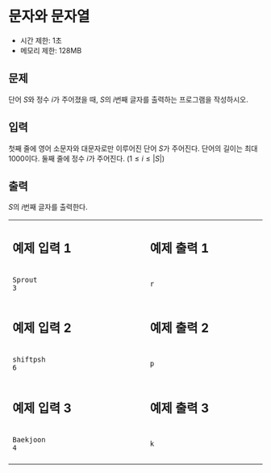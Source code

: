 # 문자와 문자열

* 시간 제한: 1초
* 메모리 제한: 128MB

## 문제

단어  $S$와 정수  $i$가 주어졌을 때,  $S$의  $i$번째 글자를 출력하는 프로그램을 작성하시오.

## 입력

첫째 줄에 영어 소문자와 대문자로만 이루어진 단어  $S$가 주어진다. 단어의 길이는 최대  $1000$이다. 
둘째 줄에 정수  $i$가 주어진다.  $(1 ≤ i ≤ |S|)$

## 출력

 $S$의  $i$번째 글자를 출력한다.

<table>
<tr>
<td>
  
## 예제 입력 1
</td>
<td>

## 예제 출력 1
</td>
<tr>
</tr>
<tr>
<td>

```
Sprout
3
```
  
</td>
<td>
  


```
r
```
  
</td>
</tr>
<tr>
</tr>
<tr>
<td>
  
## 예제 입력 2
</td>
<td>

## 예제 출력 2
</td>
<tr>
</tr>
<tr>
<td>

```
shiftpsh
6
```
  
</td>
<td>
  


```
p
```
  
</td>
</tr>
<tr>
 
</tr>
<tr>
<td>
  
## 예제 입력 3
</td>
<td>

## 예제 출력 3
</td>
<tr>
</tr>
<tr>
<td>

```
Baekjoon
4
```
  
</td>
<td>
  


```
k
```
  
</td>
</tr>
<tr>
</tr>
<tr>
<td>
<img width="4410" height="1">
</td>
<td>
<img width="4410" height="1">
</td>
</tr>
</table>

